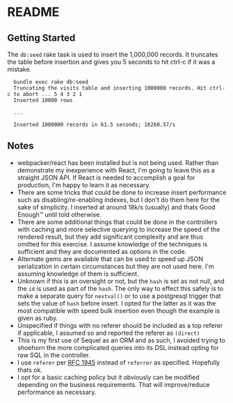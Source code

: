 # README

## Getting Started

The `db:seed` rake task is used to insert the 1,000,000 records. It truncates the table before insertion and gives you 5 seconds to hit ctrl-c if it was a mistake.

```
  bundle exec rake db:seed
  Truncating the visits table and inserting 1000000 records. Hit ctrl-c to abort ... 5 4 3 2 1
  Inserted 10000 rows

  ...

  Inserted 1000000 records in 61.5 seconds; 16260.57/s
```

## Notes

* webpacker/react has been installed but is not being used. Rather than demonstrate my inexperience with React, I'm going to leave this as a straight JSON API. If React is needed to accomplish a goal for production, I'm happy to learn it as necessary.
* There are some tricks that could be done to increase insert performance such as disabling/re-enabling indexes, but I don't do them here for the sake of simplicity. I inserted at around 18k/s (usually) and thats Good Enough™ until told otherwise.
* There are some additional things that could be done in the controllers with caching and more selective querying to increase the speed of the rendered result, but they add significant complexity and are thus omitted for this exercise. I assume knowledge of the techniques is sufficient and they are documented as options in the code.
* Alternate gems are available that can be used to speed up JSON serialization in certain circumstances but they are not used here. I'm assuming knowledge of them is sufficient.
* Unknown if this is an oversight or not, but the `hash` is set as not null, and the `id` is used as part of the `hash`. The only way to effect this safely is to make a separate query for `nextval()` or to use a postgresql trigger that sets the value of `hash` before insert. I opted for the latter as it was the most compatible with speed bulk insertion even though the example is given as ruby.
* Unspecified if things with no referer should be included as a top referer if applicable, I assumed so and reported the referer as `(direct)`
* This is my first use of Sequel as an ORM and as such, I avoided trying to shoehorn the more complicated queries into its DSL instead opting for raw SQL in the controller.
* I use `referer` per [RFC 1945](https://en.wikipedia.org/wiki/HTTP_referer#Etymology) instead of `referrer` as specified. Hopefully thats ok.
* I opt for a basic caching policy but it obviously can be modified depending on the business requirements. That will improve/reduce performance as necessary.